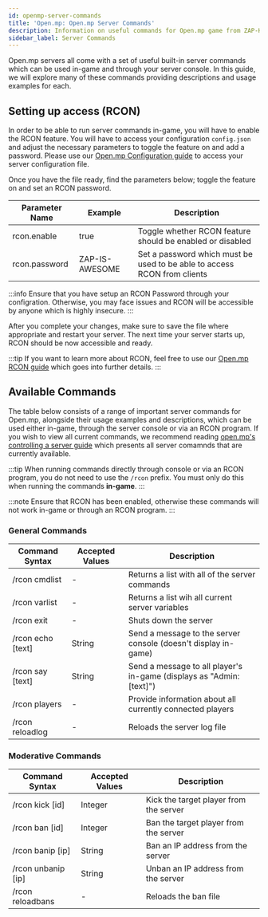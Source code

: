 ```yaml
---
id: openmp-server-commands
title: 'Open.mp: Open.mp Server Commands'
description: Information on useful commands for Open.mp game from ZAP-Hosting - ZAP-Hosting.com documentation
sidebar_label: Server Commands
---
```


Open.mp servers all come with a set of useful built-in server commands which can be used in-game and through your server console. In this guide, we will explore many of these commands providing descriptions and usage examples for each.

## Setting up access (RCON)

In order to be able to run server commands in-game, you will have to enable the RCON feature. You will have to access your configuration `config.json` and adjust the necessary parameters to toggle the feature on and add a password. Please use our [Open.mp Configuration guide](openmp-configuration.md) to access your server configuration file.

Once you have the file ready, find the parameters below; toggle the feature on and set an RCON password.

| Parameter Name                 | Example                                 | Description                                                                                     |
| ------------------------------ | --------------------------------------- | ----------------------------------------------------------------------------------------------- | 
| rcon.enable                    | true                                    | Toggle whether RCON feature should be enabled or disabled                                       |
| rcon.password                  | ZAP-IS-AWESOME                          | Set a password which must be used to be able to access RCON from clients                        |

:::info
Ensure that you have setup an RCON Password through your configration. Otherwise, you may face issues and RCON will be accessible by anyone which is highly insecure.
:::

After you complete your changes, make sure to save the file where appropriate and restart your server. The next time your server starts up, RCON should be now accessible and ready.

:::tip
If you want to learn more about RCON, feel free to use our [Open.mp RCON guide](openmp-rcon.md) which goes into further details.
:::

## Available Commands

The table below consists of a range of important server commands for Open.mp, alongside their usage examples and descriptions, which can be used either in-game, through the server console or via an RCON program. If you wish to view all current commands, we recommend reading [open.mp's controlling a server guide](https://www.open.mp/docs/server/ControllingServer) which presents all server comamnds that are currently available.

:::tip
When running commands directly through console or via an RCON program, you do not need to use the `/rcon` prefix. You must only do this when running the commands **in-game**.
:::

:::note
Ensure that RCON has been enabled, otherwise these commands will not work in-game or through an RCON program.
:::

### General Commands

| Command Syntax                 | Accepted Values  | Description                                                          | 
| ------------------------------ | ---------------- | -------------------------------------------------------------------- | 
| /rcon cmdlist                  | -                | Returns a list with all of the server commands                       | 
| /rcon varlist                  | -                | Returns a list wih all current server variables                      | 
| /rcon exit                     | -                | Shuts down the server                                                | 
| /rcon echo [text]              | String           | Send a message to the server console (doesn't display in-game)       | 
| /rcon say [text]               | String           | Send a message to all player's in-game (displays as "Admin: [text]") | 
| /rcon players                  | -                | Provide information about all currently connected players            |
| /rcon reloadlog                | -                | Reloads the server log file                                          |

### Moderative Commands

| Command Syntax                 | Accepted Values  | Description                                                          | 
| ------------------------------ | ---------------- | -------------------------------------------------------------------- | 
| /rcon kick [id]                | Integer          | Kick the target player from the server                               | 
| /rcon ban [id]                 | Integer          | Ban the target player from the server                                | 
| /rcon banip [ip]               | String           | Ban an IP address from the server                                    | 
| /rcon unbanip [ip]             | String           | Unban an IP address from the server                                  | 
| /rcon reloadbans               | -                | Reloads the ban file                                                 |